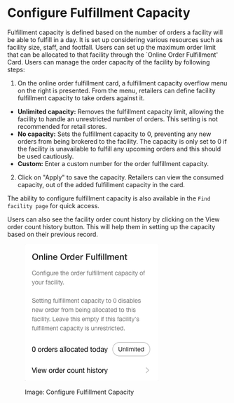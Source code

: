# Configure Fulfillment Capacity

Fulfillment capacity is defined based on the number of orders a facility will be able to fulfill in a day. It is set up considering various resources such as facility size, staff, and footfall. Users can set up the maximum order limit that can be allocated to that facility through the \`Online Order Fulfillment' Card. Users can manage the order capacity of the facility by following steps:

1. On the online order fulfillment card, a fulfillment capacity overflow menu on the right is presented. From the menu, retailers can define facility fulfillment capacity to take orders against it.

* **Unlimited capacity:** Removes the fulfillment capacity limit, allowing the facility to handle an unrestricted number of orders. This setting is not recommended for retail stores.
* **No capacity:** Sets the fulfillment capacity to 0, preventing any new orders from being brokered to the facility. The capacity is only set to 0 if the facility is unavailable to fulfill any upcoming orders and this should be used cautiously.
* **Custom:** Enter a custom number for the order fulfillment capacity.

2. Click on "Apply" to save the capacity. Retailers can view the consumed capacity, out of the added fulfillment capacity in the card.

The ability to configure fulfillment capacity is also available in the `Find facility page` for quick access.

Users can also see the facility order count history by clicking on the View order count history button. This will help them in setting up the capacity based on their previous record.

<figure><img src="../../.gitbook/assets/Online Order Fulfillment.png" alt=""><figcaption><p>Image: Configure Fulfillment Capacity</p></figcaption></figure>
